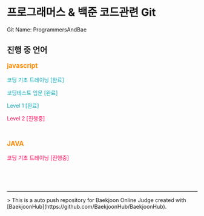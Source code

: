 # 프로그래머스 & 백준 코드관련 Git
<p>Git Name: ProgrammersAndBae</p>

## 진행 중 언어
<p style="font-size: 1.2em; font-weight: bold; color: #FE8B05">javascript</p>
<p style="color: #0AABBA">코딩 기초 트레이닝 [완료]</p>
<p style="color: #0AABBA">코딩테스트 입문 [완료]</p>
<p style="color: #0AABBA">Level 1 [완료]</p>
<p style="color: #FE0557">Level 2 [진행중]</p>
<br>
<p style="font-size: 1.2em; font-weight: bold; color: #FE8B05">JAVA</p>
<p style="color: #FE0557">코딩 기초 트레이닝 [진행중]</p>
<br>
<br>
<br>
<hr>
> This is a auto push repository for Baekjoon Online Judge created with [BaekjoonHub](https://github.com/BaekjoonHub/BaekjoonHub).
